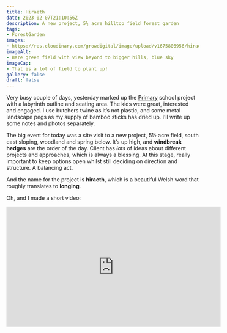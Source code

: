 ```yaml
---
title: Hiraeth
date: 2023-02-07T21:10:56Z
description: A new project, 5½ acre hilltop field forest garden
tags: 
- ForestGarden
images: 
- https://res.cloudinary.com/growdigital/image/upload/v1675806956/hiraeth/view-east-169.jpg
imageAlt:
- Bare green field with view beyond to bigger hills, blue sky
imageCap:
- That is a lot of field to plant up!
gallery: false
draft: false
---
```


Very busy couple of days, yesterday marked up the [Primary](https://grwd.uk/primary) school project with a labyrinth outline and seating area. The kids were great, interested and engaged. I use butchers twine as it’s not plastic, and some metal landscape pegs as my supply of bamboo sticks has dried up. I’ll write up some notes and photos separately.

The big event for today was a site visit to a new project, 5½ acre field, south east sloping, woodland and spring below. It’s up high, and **windbreak hedges** are the order of the day. Client has _lots_ of ideas about different projects and approaches, which is always a blessing. At this stage, really important to keep options open whilst still deciding on direction and structure. A balancing act. 

And the name for the project is **hiraeth**, which is a beautiful Welsh word that roughly translates to **longing**.

Oh, and I made a short video:

<iframe width="560" height="315" src="https://www.youtube.com/embed/iKuhFQ6f7lo" title="YouTube video player" frameborder="0" allow="accelerometer; autoplay; clipboard-write; encrypted-media; gyroscope; picture-in-picture; web-share" allowfullscreen></iframe>
